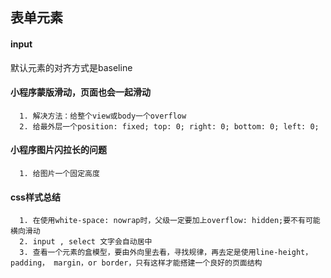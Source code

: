## 表单元素

#### input
  默认元素的对齐方式是baseline

#### 小程序蒙版滑动，页面也会一起滑动

      1. 解决方法：给整个view或body一个overflow
      2. 给最外层一个position: fixed; top: 0; right: 0; bottom: 0; left: 0;

#### 小程序图片闪拉长的问题

      1. 给图片一个固定高度

#### css样式总结

      1. 在使用white-space: nowrap时，父级一定要加上overflow: hidden;要不有可能横向滑动
      2. input , select 文字会自动居中
      3. 查看一个元素的盒模型，要由外向里去看，寻找规律，再去定是使用line-height，padding， margin，or border，只有这样才能搭建一个良好的页面结构
